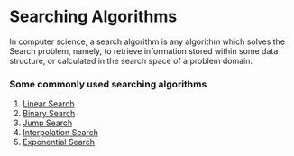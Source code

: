 # Searching Algorithms
In computer science, a search algorithm is any algorithm which solves the Search problem, namely, to retrieve information stored within some data structure, or calculated in the search space of a problem domain.

### Some commonly used searching algorithms
  1. [Linear Search](./Linear_Search)<br />
  2. [Binary Search](./Binary_Search)
  3. [Jump Search]()
  4. [Interpolation Search]()
  5. [Exponential Search]()
  